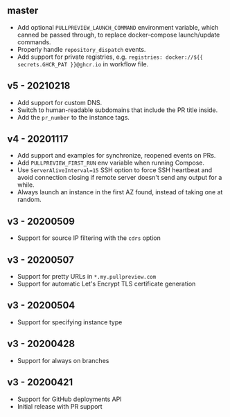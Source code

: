 ## master

* Add optional `PULLPREVIEW_LAUNCH_COMMAND` environment variable, which canned be passed through, to replace docker-compose launch/update commands.
* Properly handle `repository_dispatch` events.
* Add support for private registries, e.g. `registries: docker://${{ secrets.GHCR_PAT }}@ghcr.io` in workflow file.

## v5 - 20210218

* Add support for custom DNS.
* Switch to human-readable subdomains that include the PR title inside.
* Add the `pr_number` to the instance tags.

## v4 - 20201117

* Add support and examples for synchronize, reopened events on PRs.
* Add `PULLPREVIEW_FIRST_RUN` env variable when running Compose.
* Use `ServerAliveInterval=15` SSH option to force SSH heartbeat and avoid connection closing if remote server doesn't send any output for a while.
* Always launch an instance in the first AZ found, instead of taking one at random.

## v3 - 20200509

* Support for source IP filtering with the `cdrs` option

## v3 - 20200507

* Support for pretty URLs in `*.my.pullpreview.com`
* Support for automatic Let's Encrypt TLS certificate generation

## v3 - 20200504

* Support for specifying instance type

## v3 - 20200428

* Support for always on branches

## v3 - 20200421

* Support for GitHub deployments API
* Initial release with PR support
